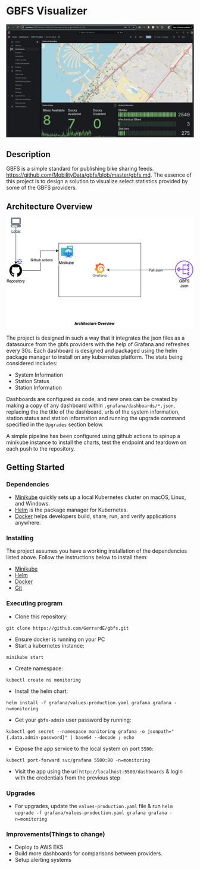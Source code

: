 # GBFS Visualizer

<img alt="sample dashboard" width="600px" src="docs/sample.png" />

## Description

GBFS is a simple standard for publishing bike sharing feeds. https://github.com/MobilityData/gbfs/blob/master/gbfs.md. The essence of this project is to design a solution to visualize select statistics provided by some of the GBFS providers.

## Architecture Overview

<img alt="architecture_overview" width="600px" src="docs/architecture.png" />

The project is designed in such a way that it integrates the json files as a datasource from the gbfs providers with the help of Grafana and refreshes every 30s. Each dashboard is designed and packaged using the helm package manager to install on any kubernetes platform. The stats being considered includes:

- System Information
- Station Status
- Station Information

Dashboards are configured as code, and new ones can be created by making a copy of any dashboard within `.grafana/dashboards/*.json`, replacing the the title of the dashboard, urls of the system information, station status and station information and running the upgrade command specified in the `Upgrades` section below.

A simple pipeline has been configured using github actions to spinup a minikube instance to install the charts, test the endpoint and teardown on each push to the repository.

## Getting Started

### Dependencies

* [Minikube](https://minikube.sigs.k8s.io/docs/) quickly sets up a local Kubernetes cluster on macOS, Linux, and Windows.
* [Helm](https://helm.sh/docs/) is the package manager for Kubernetes.
* [Docker](https://www.docker.com/) helps developers build, share, run, and verify applications anywhere.

### Installing

The project assumes you have a working installation of the dependencies listed above. Follow the instructions below to install them:

* [Minikube](https://minikube.sigs.k8s.io/docs/start/?arch=%2Fmacos%2Farm64%2Fstable%2Fbinary+download)
* [Helm](https://helm.sh/docs/intro/install/)
* [Docker](https://docs.docker.com/desktop/)
* [Git](https://git-scm.com/book/en/v2/Getting-Started-Installing-Git)

### Executing program

* Clone this repository:
```
git clone https://github.com/GerrardE/gbfs.git
```

* Ensure docker is running on your PC
* Start a kubernetes instance:
```
minikube start
```

* Create namespace:
```
kubectl create ns monitoring
```

* Install the helm chart:
```
helm install -f grafana/values-production.yaml grafana grafana -n=monitoring
```

* Get your `gbfs-admin` user password by running:
```
kubectl get secret --namespace monitoring grafana -o jsonpath="{.data.admin-password}" | base64 --decode ; echo
```

* Expose the app service to the local system on port `5500`:
```
kubectl port-forward svc/grafana 5500:80 -n=monitoring
```

* Visit the app using the url `http://localhost:5500/dashboards` & login with the credentials from the previous step

### Upgrades

* For upgrades, update the `values-production.yaml` file & run `helm upgrade -f grafana/values-production.yaml grafana grafana -n=monitoring`

### Improvements(Things to change)

- Deploy to AWS EKS
- Build more dashboards for comparisons between providers.
- Setup alerting systems
